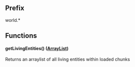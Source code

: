 ## Prefix
world.*

## Functions
#### getLivingEntities() ([ArrayList<int : entityId>](./data.md))
Returns an arraylist of all living entities within loaded chunks